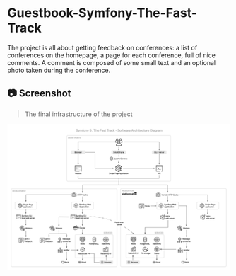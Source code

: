 # Guestbook-Symfony-The-Fast-Track
The project is all about getting feedback on conferences: a list of conferences on the homepage, a page for each conference, full of nice comments. A comment is composed of some small text and an optional photo taken during the conference.

## 📷 Screenshot

> The final infrastructure of the project

![The final infrastructure of the project](./infrastructure.png)
